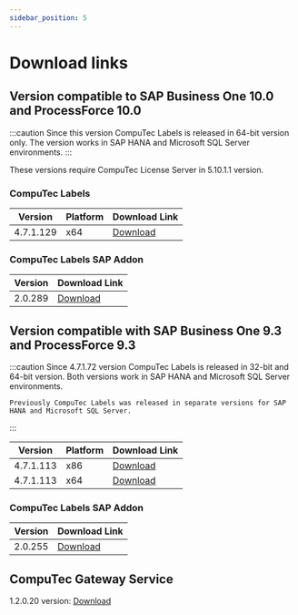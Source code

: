 ```yaml
---
sidebar_position: 5
---
```


# Download links

## Version compatible to SAP Business One 10.0 and ProcessForce 10.0

:::caution
    Since this version CompuTec Labels is released in 64-bit version only. The version works in SAP HANA and Microsoft SQL Server environments.
:::

These versions require CompuTec License Server in 5.10.1.1 version.

### CompuTec Labels

|Version|Platform|Download Link|
|---|---|---|
|4.7.1.129|x64|[Download](https://download.computec.one/software/labels/releases/CompuTec_Labels_4.7.1.129_x64.msi)|

### CompuTec Labels SAP Addon

|Version|Download Link|
|---|---|
|2.0.289|[Download](https://download.computec.one/software/labels/extension/releases/CompuTec_Labels_2.10.289.zip)|

## Version compatible with SAP Business One 9.3 and ProcessForce 9.3

:::caution
    Since 4.7.1.72 version CompuTec Labels is released in 32-bit and 64-bit version. Both versions work in SAP HANA and Microsoft SQL Server environments.

    Previously CompuTec Labels was released in separate versions for SAP HANA and Microsoft SQL Server.
:::

|Version|Platform|Download Link|
|---|---|---|
|4.7.1.113|x86|[Download](https://download.computec.one/software/labels/releases/CompuTec_Labels_4.7.1.113_x86.msi)|
|4.7.1.113|x64|[Download](https://download.computec.one/software/labels/releases/CompuTec_Labels_4.7.1.113_x64.msi)|

### CompuTec Labels SAP Addon

|Version|Download Link|
|---|---|
|2.0.255|[Download](https://download.computec.one/software/labels/extension/releases/CompuTec_Labels_2.10.255.zip)|

## CompuTec Gateway Service

1.2.0.20 version: [Download](https://download.computec.one/software/gateway/releases/CompuTec_Gateway_1.2.0.20.msi)
